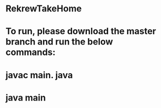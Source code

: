 # RekrewTakeHome

# To run, please download the master branch and run the below commands:
# javac main. java
# java main
